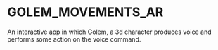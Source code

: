 # GOLEM_MOVEMENTS_AR

An interactive app in which  Golem, a 3d character produces voice and performs some action on the voice command.
